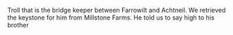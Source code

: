 Troll that is the bridge keeper between Farrowilt and Achtneil. We retrieved the keystone for him from Millstone Farms. He told us to say high to his brother 